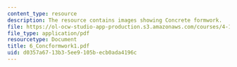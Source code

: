 ```yaml
---
content_type: resource
description: The resource contains images showing Concrete formwork.
file: https://ol-ocw-studio-app-production.s3.amazonaws.com/courses/4-101-experiencing-architecture-studio-spring-2003/d0357a6713b35ee9105becb0ada4196c_6_Concformwork1.pdf
file_type: application/pdf
resourcetype: Document
title: 6_Concformwork1.pdf
uid: d0357a67-13b3-5ee9-105b-ecb0ada4196c
---
```

